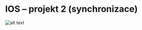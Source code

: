 
# IOS – projekt 2 (synchronizace)
![alt text](https://github.com/RIKOG/VUTFIT_IOS_Projekt-2/blob/main/Zadanie_projekt_IOS_2.png?raw=true)
